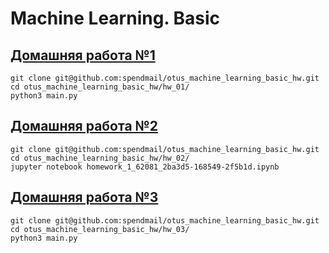 # Machine Learning. Basic

## [Домашняя работа №1](./hw_01)

```
git clone git@github.com:spendmail/otus_machine_learning_basic_hw.git
cd otus_machine_learning_basic_hw/hw_01/
python3 main.py 
```

## [Домашняя работа №2](./hw_02)

```
git clone git@github.com:spendmail/otus_machine_learning_basic_hw.git
cd otus_machine_learning_basic_hw/hw_02/
jupyter notebook homework_1_62081_2ba3d5-168549-2f5b1d.ipynb
```

## [Домашняя работа №3](./hw_03_backup)

```
git clone git@github.com:spendmail/otus_machine_learning_basic_hw.git
cd otus_machine_learning_basic_hw/hw_03/
python3 main.py
```